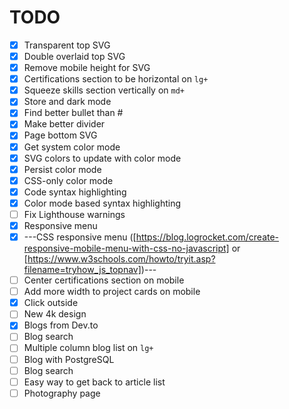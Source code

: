 # TODO

- [x] Transparent top SVG
- [x] Double overlaid top SVG
- [x] Remove mobile height for SVG
- [x] Certifications section to be horizontal on `lg+`
- [x] Squeeze skills section vertically on `md+`
- [x] Store and dark mode
- [x] Find better bullet than #
- [x] Make better divider
- [x] Page bottom SVG
- [x] Get system color mode
- [x] SVG colors to update with color mode
- [x] Persist color mode
- [x] CSS-only color mode
- [x] Code syntax highlighting
- [x] Color mode based syntax highlighting
- [ ] Fix Lighthouse warnings
- [x] Responsive menu
- [x] ---CSS responsive menu ([https://blog.logrocket.com/create-responsive-mobile-menu-with-css-no-javascript] or [https://www.w3schools.com/howto/tryit.asp?filename=tryhow_js_topnav])---
- [ ] Center certifications section on mobile
- [ ] Add more width to project cards on mobile
- [x] Click outside
- [ ] New 4k design
- [x] Blogs from Dev.to
- [ ] Blog search
- [ ] Multiple column blog list on `lg+`
- [ ] Blog with PostgreSQL
- [ ] Blog search
- [ ] Easy way to get back to article list
- [ ] Photography page
